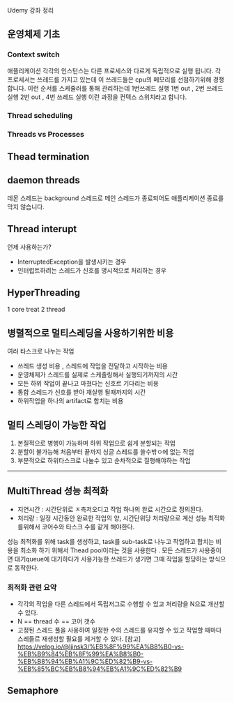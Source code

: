 Udemy 강좌 정리

## 운영체제 기초
### Context switch
애플리케이션 각각의 인스턴스는 다른 프로세스와 다르게 독립적으로 실행 됩니다. 
각 프로세서는 쓰레드를 가지고 있는데 이 쓰레드들은 cpu의 메모리를 선점하기위해 경쟁합니다. 
이런 순서를 스케줄러를 통해 관리하는데 
1번쓰레드 실행
1번 out , 2번 쓰레드 실행
2번 out , 4번 쓰레드 실행
이런 과정을 컨텍스 스위치라고 합니다.
### Thread scheduling

### Threads vs Processes



## Thead termination

## daemon threads
데몬 스레드는 background 스레드로 메인 스레드가 종료되어도 애플리케이션 종료를 막지 않습니다. 
## Thread interupt
언제 사용하는가? 
- InterruptedException을 발생시키는 경우
- 인터럽트하려는 스레드가 신호를 명시적으로 처리하는 경우

## HyperThreading
1 core treat 2 thread 

## 병렬적으로 멀티스레딩을 사용하기위한 비용
여러 타스크로 나누는 작업 
+ 쓰레드 생성 비용 , 스레드에 작업을 전달하고 시작하는 비용
+ 운영체제가 스레드를 실제로 스케줄링해서 실행되기까지의 시간 
+ 모든 하위 작업이 끝나고 마쳤다는 신호르 기다리는 비용
+ 통합 스레드가 신호를 받아 재실행 될때까지의 시간
+ 하위작업을 하나의 artifact로 합치는 비용 

## 멀티 스레딩이 가능한 작업
1. 본질적으로 병행이 가능하며 하위 작업으로 쉽게 분할되는 작업
2. 분할이 불가능해 처음부터 끝까지 싱글 스레드를 쓸수밖ㅇ에 없는 작업
3. 부분적으로 하위타스크로 나눌수 있고 순차적으로 질행해야하는 작업

---
## MultiThread 성능 최적화
- 지연시간 : 시간단위로 ㅈ측저오디고 작업 하나의 완료 시간으로 정의된다.
- 처리량 : 일정 시간동안 완료한 작업의 양, 시간단위당 처리량으로 계산
성능 최적화를위해서 코어수와 타스크 수를 같게 해야한다.

성능 최적화를 위해 task를 생성하고, task를 sub-task로 나누고 작업하고 합치는 비용을 최소화 하기 위해서 Thead pool이라는 것을 사용한다 .
모든 스레드가 사용중이면 대기queue에 대기하다가 사용가능한 쓰레드가 생기면 그때 작업을 할당하는 방식으로 동작한다.

### 최적화 관련 요약
 - 각각의 작업을 다른 스레드에서 독립저그로 수행할 수 있고 처리량을 N으료 개선할 수 있다.
 - N == thread 수 == 코어 갯수 
 - 고정된 스레드 풀을 사용하여 일정한 수의 스레드를 유지할 수 있고 작업할 때마다 스레들르 재생성할 필요를 제거할 수 있다.
[참고] https://velog.io/@ljinsk3/%EB%8F%99%EA%B8%B0-vs-%EB%B9%84%EB%8F%99%EA%B8%B0-%EB%B8%94%EB%A1%9C%ED%82%B9-vs-%EB%85%BC%EB%B8%94%EB%A1%9C%ED%82%B9
  

## Semaphore